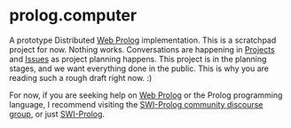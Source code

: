 # prolog.computer
A prototype Distributed [Web Prolog](https://github.com/Web-Prolog/swi-web-prolog) implementation.  This is a scratchpad project for now.  Nothing works.  Conversations are happening in [Projects](https://github.com/damons/prolog.computer/projects) and [Issues](https://github.com/damons/prolog.computer/issues) as project planning happens.  This project is in the planning stages, and we want everything done in the public.  This is why you are reading such a rough draft right now.  :)

For now, if you are seeking help on [Web Prolog](https://github.com/Web-Prolog/swi-web-prolog) or the Prolog programming language, I recommend visiting the [SWI-Prolog community discourse group](https://swi-prolog.discourse.group/), or just [SWI-Prolog](https://swi-prolog.org).
